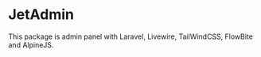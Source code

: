 # JetAdmin

This package is admin panel with Laravel, Livewire, TailWindCSS, FlowBite and AlpineJS.
